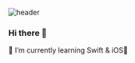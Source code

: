 ![header](https://capsule-render.vercel.app/api?type=wave&color=auto&height=300&section=header&text=yujinnee&fontSize=90)
### Hi there 👋

🌱 I’m currently learning Swift & iOS
